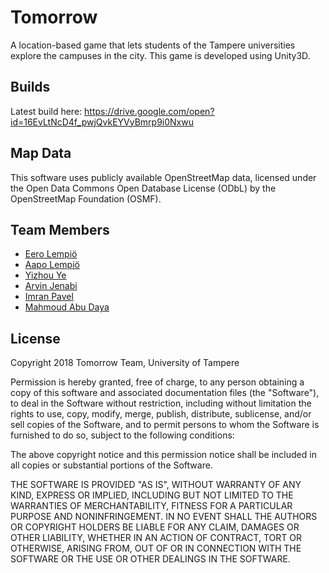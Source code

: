 # Tomorrow
A location-based game that lets students of the Tampere universities explore the campuses in the city. This game is developed using Unity3D.

## Builds
Latest build here: https://drive.google.com/open?id=16EvLtNcD4f_pwjQvkEYVyBmrp9i0Nxwu

## Map Data
This software uses publicly available OpenStreetMap data, licensed under the Open Data Commons Open Database License (ODbL) by the OpenStreetMap Foundation (OSMF).

## Team Members
- [Eero Lempiö](https://github.com/SirFabular)
- [Aapo Lempiö](https://github.com/AapoLempio)
- [Yizhou Ye](https://github.com/YizhouCodes)
- [Arvin Jenabi](https://github.com/Arvinje)
- [Imran Pavel](https://github.com/imran-pavel)
- [Mahmoud Abu Daya](https://github.com/MahmoudAbuDaya)

## License
Copyright 2018 Tomorrow Team, University of Tampere

Permission is hereby granted, free of charge, to any person obtaining a copy of this software and associated documentation files (the "Software"), to deal in the Software without restriction, including without limitation the rights to use, copy, modify, merge, publish, distribute, sublicense, and/or sell copies of the Software, and to permit persons to whom the Software is furnished to do so, subject to the following conditions:

The above copyright notice and this permission notice shall be included in all copies or substantial portions of the Software.

THE SOFTWARE IS PROVIDED "AS IS", WITHOUT WARRANTY OF ANY KIND, EXPRESS OR IMPLIED, INCLUDING BUT NOT LIMITED TO THE WARRANTIES OF MERCHANTABILITY, FITNESS FOR A PARTICULAR PURPOSE AND NONINFRINGEMENT. IN NO EVENT SHALL THE AUTHORS OR COPYRIGHT HOLDERS BE LIABLE FOR ANY CLAIM, DAMAGES OR OTHER LIABILITY, WHETHER IN AN ACTION OF CONTRACT, TORT OR OTHERWISE, ARISING FROM, OUT OF OR IN CONNECTION WITH THE SOFTWARE OR THE USE OR OTHER DEALINGS IN THE SOFTWARE.
